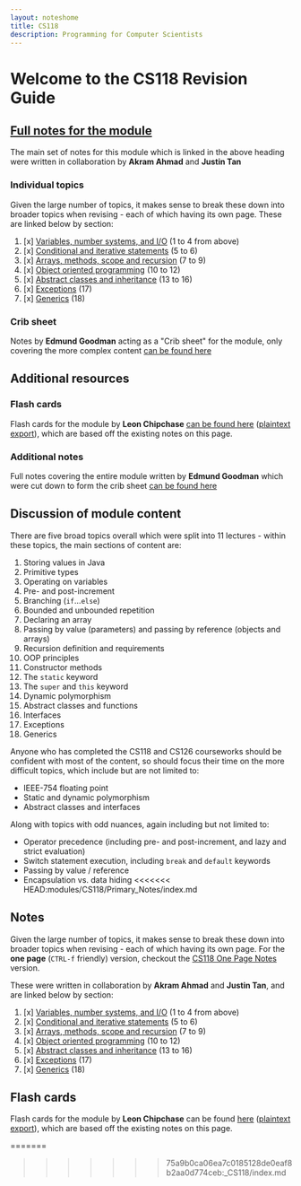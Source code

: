 ```yaml
---
layout: noteshome
title: CS118
description: Programming for Computer Scientists
---
```


# Welcome to the CS118 Revision Guide

## [Full notes for the module](./opnotes)

The main set of notes for this module which is linked in the above heading were written in collaboration by **Akram Ahmad** and **Justin Tan**

### Individual topics

Given the large number of topics, it makes sense to break these down into broader topics when revising - each of which having its own page. These are linked below by section:

1. [x] [Variables, number systems, and I/O](part1.html) (1 to 4 from above)
2. [x] [Conditional and iterative statements](part2.html) (5 to 6)
3. [x] [Arrays, methods, scope and recursion](part3.html) (7 to 9)
4. [x] [Object oriented programming](part4.html) (10 to 12)
5. [x] [Abstract classes and inheritance](part5.html) (13 to 16)
6. [x] [Exceptions](part6.html) (17)
7. [x] [Generics](part7.html) (18)

### Crib sheet

Notes by **Edmund Goodman** acting as a "Crib sheet" for the module, only covering the more complex content [can be found here](cribSheet.html)



## Additional resources

### Flash cards

Flash cards for the module by **Leon Chipchase** [can be found here](https://quizlet.com/_9qa4vn?x=1jqt&i=18al03) ([plaintext export](./media/exportedQuizlet118.txt)), which are based off the existing notes on this page.

### Additional notes

Full notes covering the entire module written by **Edmund Goodman** which were cut down to form the crib sheet [can be found here](combined.html)

## Discussion of module content

There are five broad topics overall which were split into 11 lectures - within these topics, the main sections of content are:

1. Storing values in Java
2. Primitive types
3. Operating on variables
4. Pre- and post-increment
5. Branching (`if`...`else`)
6. Bounded and unbounded repetition
7. Declaring an array
8. Passing by value (parameters) and passing by reference (objects and arrays)
9. Recursion definition and requirements
10. OOP principles
11. Constructor methods
12. The `static` keyword
13. The `super` and `this` keyword
14. Dynamic polymorphism
15. Abstract classes and functions
16. Interfaces
17. Exceptions
18. Generics

Anyone who has completed the CS118 and CS126 courseworks should be confident with most of the content, so should focus their time on the more difficult topics, which include but are not limited to:

 - IEEE-754 floating point
 - Static and dynamic polymorphism
 - Abstract classes and interfaces

Along with topics with odd nuances, again including but not limited to:

 - Operator precedence (including pre- and post-increment, and lazy and strict evaluation)
 - Switch statement execution, including `break` and `default` keywords
 - Passing by value / reference
 - Encapsulation vs. data hiding
<<<<<<< HEAD:modules/CS118/Primary_Notes/index.md



## Notes

Given the large number of topics, it makes sense to break these down into broader topics when revising - each of which having its own page. For the **one page** (`CTRL-f` friendly) version, checkout the [CS118 One Page Notes](./opnotes) version. 

These were written in collaboration by **Akram Ahmad** and **Justin Tan**, and are linked below by section:

1. [x] [Variables, number systems, and I/O](part1.html) (1 to 4 from above)
2. [x] [Conditional and iterative statements](part2.html) (5 to 6)
3. [x] [Arrays, methods, scope and recursion](part3.html) (7 to 9)
4. [x] [Object oriented programming](part4.html) (10 to 12)
5. [x] [Abstract classes and inheritance](part5.html) (13 to 16)
6. [x] [Exceptions](part6.html) (17)
7. [x] [Generics](part7.html) (18)



## Flash cards

Flash cards for the module by **Leon Chipchase** can be found [here](https://quizlet.com/_9qa4vn?x=1jqt&i=18al03) ([plaintext export](./media/exportedQuizlet118.txt)), which are based off the existing notes on this page.

=======
>>>>>>> 75a9b0ca06ea7c0185128de0eaf8b2aa0d774ceb:_CS118/index.md
